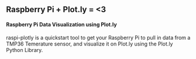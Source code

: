 ## Raspberry Pi + Plot.ly = <3
#### Raspberry Pi Data Visualization using Plot.ly

raspi-plotly is a quickstart tool to get your Raspberry Pi to pull in data from a TMP36 Temerature sensor, and visualize it on Plot.ly using the Plot.ly Python Library.


